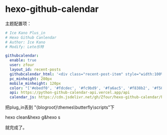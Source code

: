 # hexo-github-calendar

主题配置项：

```yml
# Ice Kano Plus_in
# Hexo Github Canlendar
# Author: Ice Kano
# Modify: Lete乐特

githubcalendar:
  enable: true
  user: zfour
  layout_id: recent-posts
  githubcalendar_html: '<div class="recent-post-item" style="width:100%;height:auto;padding:10px;"><div id="github_container"></div></div>'
  pc_minheight: 280px
  mobile_minheight: 120px
  color: "['#ebedf0', '#fdcdec', '#fc9bd9', '#fa6ac5', '#f838b2', '#f5089f', '#c4067e', '#92055e', '#540336', '#48022f', '#30021f']"
  api: https://python-github-calendar-api.vercel.app/api
  calendar_js: https://cdn.jsdelivr.net/gh/Zfour/hexo-github-calendar/hexo_githubcalendar.js
```

把plug_in丢到  "\{blogroot}\themes\butterfly\scripts"下


hexo clean&hexo g&hexo s


就完成了。
